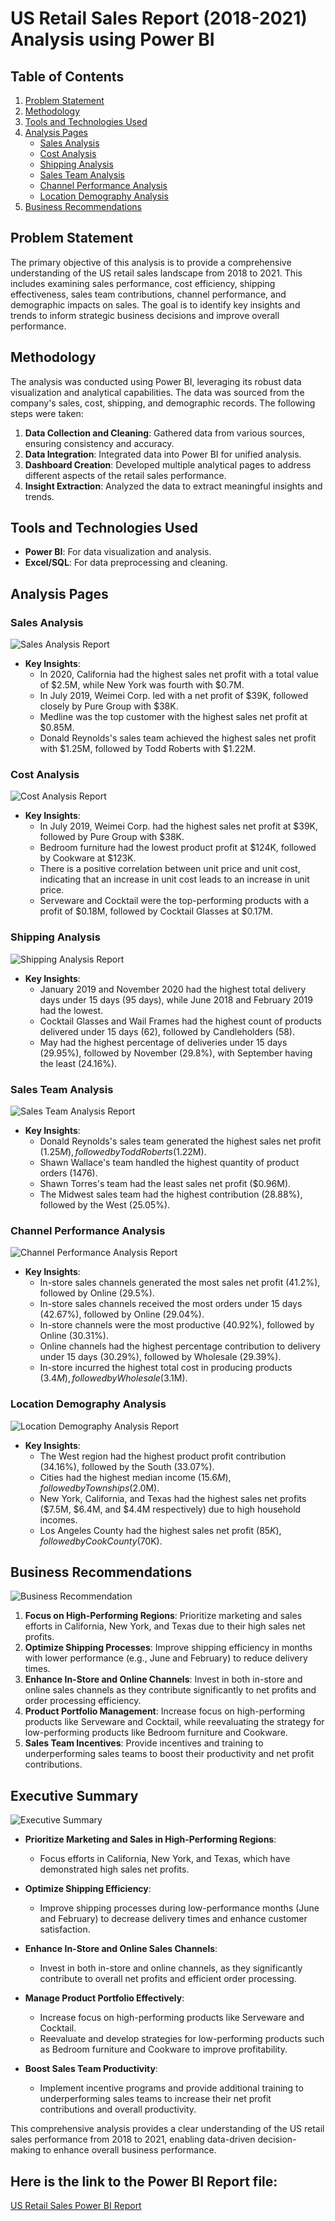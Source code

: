 # US Retail Sales Report (2018-2021) Analysis using Power BI

## Table of Contents
1. [Problem Statement](#problem-statement)
2. [Methodology](#methodology)
3. [Tools and Technologies Used](#tools-and-technologies-used)
4. [Analysis Pages](#analysis-pages)
   - [Sales Analysis](#sales-analysis)
   - [Cost Analysis](#cost-analysis)
   - [Shipping Analysis](#shipping-analysis)
   - [Sales Team Analysis](#sales-team-analysis)
   - [Channel Performance Analysis](#channel-performance-analysis)
   - [Location Demography Analysis](#location-demography-analysis)
5. [Business Recommendations](#business-recommendations)

## Problem Statement
The primary objective of this analysis is to provide a comprehensive understanding of the US retail sales landscape from 2018 to 2021. This includes examining sales performance, cost efficiency, shipping effectiveness, sales team contributions, channel performance, and demographic impacts on sales. The goal is to identify key insights and trends to inform strategic business decisions and improve overall performance.


## Methodology
The analysis was conducted using Power BI, leveraging its robust data visualization and analytical capabilities. The data was sourced from the company's sales, cost, shipping, and demographic records. The following steps were taken:

1. **Data Collection and Cleaning**: Gathered data from various sources, ensuring consistency and accuracy.
2. **Data Integration**: Integrated data into Power BI for unified analysis.
3. **Dashboard Creation**: Developed multiple analytical pages to address different aspects of the retail sales performance.
4. **Insight Extraction**: Analyzed the data to extract meaningful insights and trends.

## Tools and Technologies Used
- **Power BI**: For data visualization and analysis.
- **Excel/SQL**: For data preprocessing and cleaning.

## Analysis Pages

### Sales Analysis
![Sales Analysis Report](https://github.com/segunumoru1/US-Retail-Sales-Report/blob/main/US%20Resident%20Sales%20Data%20Report-images-0.jpg)
- **Key Insights**:
  - In 2020, California had the highest sales net profit with a total value of $2.5M, while New York was fourth with $0.7M.
  - In July 2019, Weimei Corp. led with a net profit of $39K, followed closely by Pure Group with $38K.
  - Medline was the top customer with the highest sales net profit at $0.85M.
  - Donald Reynolds's sales team achieved the highest sales net profit with $1.25M, followed by Todd Roberts with $1.22M.


### Cost Analysis
![Cost Analysis Report](https://github.com/segunumoru1/US-Retail-Sales-Report/blob/main/US%20Resident%20Sales%20Data%20Report-images-1.jpg)
- **Key Insights**:
  - In July 2019, Weimei Corp. had the highest sales net profit at $39K, followed by Pure Group with $38K.
  - Bedroom furniture had the lowest product profit at $124K, followed by Cookware at $123K.
  - There is a positive correlation between unit price and unit cost, indicating that an increase in unit cost leads to an increase in unit price.
  - Serveware and Cocktail were the top-performing products with a profit of $0.18M, followed by Cocktail Glasses at $0.17M.


### Shipping Analysis
![Shipping Analysis Report](https://github.com/segunumoru1/US-Retail-Sales-Report/blob/main/US%20Resident%20Sales%20Data%20Report-images-2.jpg)
- **Key Insights**:
  - January 2019 and November 2020 had the highest total delivery days under 15 days (95 days), while June 2018 and February 2019 had the lowest.
  - Cocktail Glasses and Wail Frames had the highest count of products delivered under 15 days (62), followed by Candleholders (58).
  - May had the highest percentage of deliveries under 15 days (29.95%), followed by November (29.8%), with September having the least (24.16%).


### Sales Team Analysis
![Sales Team Analysis Report](https://github.com/segunumoru1/US-Retail-Sales-Report/blob/main/US%20Resident%20Sales%20Data%20Report-images-3.jpg)
- **Key Insights**:
  - Donald Reynolds's sales team generated the highest sales net profit ($1.25M), followed by Todd Roberts ($1.22M).
  - Shawn Wallace's team handled the highest quantity of product orders (1476).
  - Shawn Torres's team had the least sales net profit ($0.96M).
  - The Midwest sales team had the highest contribution (28.88%), followed by the West (25.05%).


### Channel Performance Analysis
![Channel Performance Analysis Report](https://github.com/segunumoru1/US-Retail-Sales-Report/blob/main/US%20Resident%20Sales%20Data%20Report-images-4.jpg)
- **Key Insights**:
  - In-store sales channels generated the most sales net profit (41.2%), followed by Online (29.5%).
  - In-store sales channels received the most orders under 15 days (42.67%), followed by Online (29.04%).
  - In-store channels were the most productive (40.92%), followed by Online (30.31%).
  - Online channels had the highest percentage contribution to delivery under 15 days (30.29%), followed by Wholesale (29.39%).
  - In-store incurred the highest total cost in producing products ($3.4M), followed by Wholesale ($3.1M).


### Location Demography Analysis
![Location Demography Analysis Report](https://github.com/segunumoru1/US-Retail-Sales-Report/blob/main/US%20Resident%20Sales%20Data%20Report-images-5.jpg)
- **Key Insights**:
  - The West region had the highest product profit contribution (34.16%), followed by the South (33.07%).
  - Cities had the highest median income ($15.6M), followed by Townships ($2.0M).
  - New York, California, and Texas had the highest sales net profits ($7.5M, $6.4M, and $4.4M respectively) due to high household incomes.
  - Los Angeles County had the highest sales net profit ($85K), followed by Cook County ($70K).


## Business Recommendations
![Business Recommendation](https://github.com/segunumoru1/US-Retail-Sales-Report/blob/main/US%20Resident%20Sales%20Data%20Report-images-6.jpg)
1. **Focus on High-Performing Regions**: Prioritize marketing and sales efforts in California, New York, and Texas due to their high sales net profits.
2. **Optimize Shipping Processes**: Improve shipping efficiency in months with lower performance (e.g., June and February) to reduce delivery times.
3. **Enhance In-Store and Online Channels**: Invest in both in-store and online sales channels as they contribute significantly to net profits and order processing efficiency.
4. **Product Portfolio Management**: Increase focus on high-performing products like Serveware and Cocktail, while reevaluating the strategy for low-performing products like Bedroom furniture and Cookware.
5. **Sales Team Incentives**: Provide incentives and training to underperforming sales teams to boost their productivity and net profit contributions.


## Executive Summary
![Executive Summary](https://github.com/segunumoru1/US-Retail-Sales-Report/blob/main/US%20Resident%20Sales%20Data%20Report-images-7.jpg)
- **Prioritize Marketing and Sales in High-Performing Regions**:
  - Focus efforts in California, New York, and Texas, which have demonstrated high sales net profits.

- **Optimize Shipping Efficiency**:
  - Improve shipping processes during low-performance months (June and February) to decrease delivery times and enhance customer satisfaction.

- **Enhance In-Store and Online Sales Channels**:
  - Invest in both in-store and online channels, as they significantly contribute to overall net profits and efficient order processing.

- **Manage Product Portfolio Effectively**:
  - Increase focus on high-performing products like Serveware and Cocktail.
  - Reevaluate and develop strategies for low-performing products such as Bedroom furniture and Cookware to improve profitability.

- **Boost Sales Team Productivity**:
  - Implement incentive programs and provide additional training to underperforming sales teams to increase their net profit contributions and overall productivity.

This comprehensive analysis provides a clear understanding of the US retail sales performance from 2018 to 2021, enabling data-driven decision-making to enhance overall business 
performance.

## Here is the link to the Power BI Report file:
[US Retail Sales Power BI Report]()
